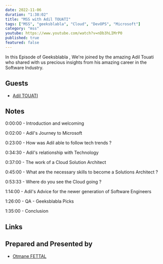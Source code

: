 ```yaml
---
date: 2022-11-06
duration: "1:38:02"
title: "MSS with Adil TOUATI"
tags: ["MSS", "geeksblabla", "Cloud", "DevOPS", "Microsoft"]
category: "mss"
youtube: https://www.youtube.com/watch?v=nDb3hLIMrP0
published: true
featured: false
---
```


In this Episode of Geeksblabla , We're joined by the amazing Adil Touati who shared with us precious insights from his amazing career in the Software Industry.

## Guests

- [Adil TOUATI](https://www.linkedin.com/in/adiltouati/)

## Notes

0:00:00 - Introduction and welcoming

0:02:00 - Adil's Journey to Microsoft

0:23:00 - How was Adil able to follow tech trends ?

0:34:30 - Adil's relationship with Technology

0:37:00 - The work of a Cloud Solution Architect

0:45:00 - What are the necessary skills to become a Solutions Architect ?

0:53:33 - Where do you see the Cloud going ?

1:14:00 - Adil's Advice for the newer generation of Software Engineers

1:26:00 - QA - Geeksblabla Picks

1:35:00 - Conclusion

## Links

## Prepared and Presented by

- [Otmane FETTAL](https://twitter.com/OFettal)
